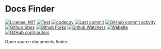 # Docs Finder

[![License: MIT](https://img.shields.io/badge/License-MIT-green.svg)](https://opensource.org/licenses/MIT)
[![Test](https://github.com/docsfinder/docsfinder/workflows/CI/badge.svg)](https://github.com/docsfinder/docsfinder/actions?query=workflow%3ACI)
[![codecov](https://codecov.io/gh/docsfinder/docsfinder/branch/main/graph/badge.svg?token=Z1MEEL3EAB)](https://codecov.io/gh/docsfinder/docsfinder)
[![Last commit](https://img.shields.io/github/last-commit/docsfinder/docsfinder.svg?style=flat)](https://github.com/docsfinder/docsfinder/commits)
[![GitHub commit activity](https://img.shields.io/github/commit-activity/m/docsfinder/docsfinder)](https://github.com/docsfinder/docsfinder/commits)
[![Github Stars](https://img.shields.io/github/stars/docsfinder/docsfinder?style=flat&logo=github)](https://github.com/docsfinder/docsfinder/stargazers)
[![Github Forks](https://img.shields.io/github/forks/docsfinder/docsfinder?style=flat&logo=github)](https://github.com/docsfinder/docsfinder/network/members)
[![Github Watchers](https://img.shields.io/github/watchers/docsfinder/docsfinder?style=flat&logo=github)](https://github.com/docsfinder/docsfinder)
[![Website](https://img.shields.io/website?up_message=online&url=https%3A%2F%2Fdocsfinder.github.io)](https://docsfinder.github.io)
[![GitHub contributors](https://img.shields.io/github/contributors/docsfinder/docsfinder)](https://github.com/docsfinder/docsfinder/graphs/contributors)

Open source documents finder.
